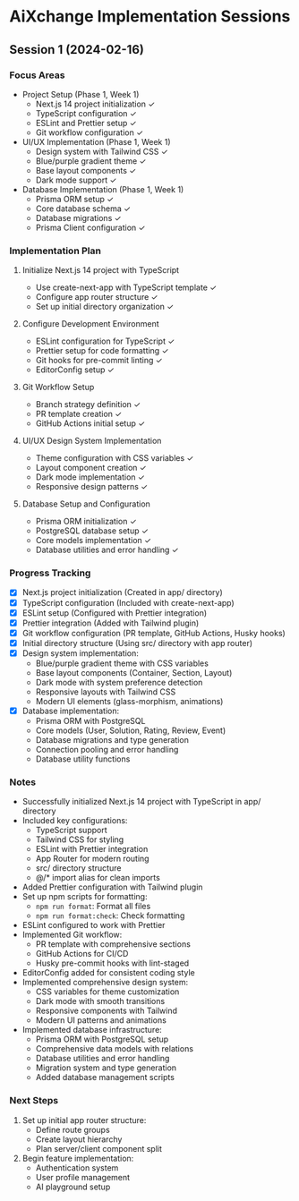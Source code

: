 # AiXchange Implementation Sessions

## Session 1 (2024-02-16)

### Focus Areas
- Project Setup (Phase 1, Week 1)
  - Next.js 14 project initialization ✓
  - TypeScript configuration ✓
  - ESLint and Prettier setup ✓
  - Git workflow configuration ✓
- UI/UX Implementation (Phase 1, Week 1)
  - Design system with Tailwind CSS ✓
  - Blue/purple gradient theme ✓
  - Base layout components ✓
  - Dark mode support ✓
- Database Implementation (Phase 1, Week 1)
  - Prisma ORM setup ✓
  - Core database schema ✓
  - Database migrations ✓
  - Prisma Client configuration ✓

### Implementation Plan
1. Initialize Next.js 14 project with TypeScript
   - Use create-next-app with TypeScript template ✓
   - Configure app router structure ✓
   - Set up initial directory organization ✓

2. Configure Development Environment
   - ESLint configuration for TypeScript ✓
   - Prettier setup for code formatting ✓
   - Git hooks for pre-commit linting ✓
   - EditorConfig setup ✓

3. Git Workflow Setup
   - Branch strategy definition ✓
   - PR template creation ✓
   - GitHub Actions initial setup ✓

4. UI/UX Design System Implementation
   - Theme configuration with CSS variables ✓
   - Layout component creation ✓
   - Dark mode implementation ✓
   - Responsive design patterns ✓

5. Database Setup and Configuration
   - Prisma ORM initialization ✓
   - PostgreSQL database setup ✓
   - Core models implementation ✓
   - Database utilities and error handling ✓

### Progress Tracking
- [x] Next.js project initialization (Created in app/ directory)
- [x] TypeScript configuration (Included with create-next-app)
- [x] ESLint setup (Configured with Prettier integration)
- [x] Prettier integration (Added with Tailwind plugin)
- [x] Git workflow configuration (PR template, GitHub Actions, Husky hooks)
- [x] Initial directory structure (Using src/ directory with app router)
- [x] Design system implementation:
  * Blue/purple gradient theme with CSS variables
  * Base layout components (Container, Section, Layout)
  * Dark mode with system preference detection
  * Responsive layouts with Tailwind CSS
  * Modern UI elements (glass-morphism, animations)
- [x] Database implementation:
  * Prisma ORM with PostgreSQL
  * Core models (User, Solution, Rating, Review, Event)
  * Database migrations and type generation
  * Connection pooling and error handling
  * Database utility functions

### Notes
- Successfully initialized Next.js 14 project with TypeScript in app/ directory
- Included key configurations:
  * TypeScript support
  * Tailwind CSS for styling
  * ESLint with Prettier integration
  * App Router for modern routing
  * src/ directory structure
  * @/* import alias for clean imports
- Added Prettier configuration with Tailwind plugin
- Set up npm scripts for formatting:
  * `npm run format`: Format all files
  * `npm run format:check`: Check formatting
- ESLint configured to work with Prettier
- Implemented Git workflow:
  * PR template with comprehensive sections
  * GitHub Actions for CI/CD
  * Husky pre-commit hooks with lint-staged
- EditorConfig added for consistent coding style
- Implemented comprehensive design system:
  * CSS variables for theme customization
  * Dark mode with smooth transitions
  * Responsive components with Tailwind
  * Modern UI patterns and animations
- Implemented database infrastructure:
  * Prisma ORM with PostgreSQL setup
  * Comprehensive data models with relations
  * Database utilities and error handling
  * Migration system and type generation
  * Added database management scripts

### Next Steps
1. Set up initial app router structure:
   - Define route groups
   - Create layout hierarchy
   - Plan server/client component split
2. Begin feature implementation:
   - Authentication system
   - User profile management
   - AI playground setup